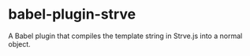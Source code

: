 # babel-plugin-strve
A Babel plugin that compiles the template string in Strve.js into a normal object.
